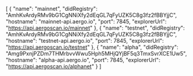 [
  {
    "name": "mainnet",
    "didRegistry": "AmhKvArdyRMv9bG1CgNNiXfy2dEqGL7qFyUZK5C8g3fz2fBBYjjC",
    "hostname": "mainnet-api.aergo.io",
    "port": 7845,
    "explorerUrl": "https://api.aergoscan.io/mainnet"
  },
  {
    "name": "testnet",
    "didRegistry": "AmhKvArdyRMv9bG1CgNNiXfy2dEqGL7qFyUZK5C8g3fz2fBBYjjC",
    "hostname": "testnet-api.aergo.io",
    "port": 7845,
    "explorerUrl": "https://api.aergoscan.io/testnet"
  },
 {
    "name": "alpha",
    "didRegistry": "Amg9PxnjPZDm7THMrbvvWwu5Hph5MHjQYjBF5q3TmxSvrXCE1Uw5",
    "hostname": "alpha-api.aergo.io",
    "port": 7845,
    "explorerUrl": "https://api.aergoscan.io/alphanet"
  }
]
